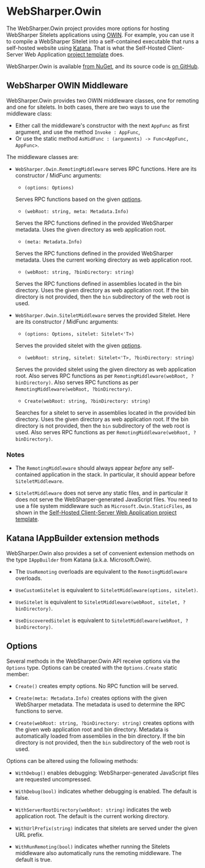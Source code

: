 # WebSharper.Owin

The WebSharper.Owin project provides more options for hosting WebSharper Sitelets applications using [OWIN](http://owin.org/). For example, you can use it to compile a WebSharper Sitelet into a self-contained executable that runs a self-hosted website using [Katana](https://katanaproject.codeplex.com/). That is what the Self-Hosted Client-Server Web Application [project template](ProjectTemplates.md) does.

WebSharper.Owin is available [from NuGet](http://nuget.org/packages/websharper.owin), and its source code is [on GitHub](http://github.com/intellifactory/websharper.owin).


## WebSharper OWIN Middleware

WebSharper.Owin provides two OWIN middleware classes, one for remoting and one for sitelets. In both cases, there are two ways to use the middleware class:

* Either call the middleware's constructor with the next `AppFunc` as first argument, and use the method `Invoke : AppFunc`,
* Or use the static method `AsMidFunc : (arguments) -> Func<AppFunc, AppFunc>`.

The middleware classes are:

* `WebSharper.Owin.RemotingMiddleware` serves RPC functions. Here are its constructor / MidFunc arguments:

    * `(options: Options)`

    Serves RPC functions based on the given [options](#options).

    * `(webRoot: string, meta: Metadata.Info)`

    Serves the RPC functions defined in the provided WebSharper metadata. Uses the given directory as web application root.

    * `(meta: Metadata.Info)`

    Serves the RPC functions defined in the provided WebSharper metadata. Uses the current working directory as web application root.

    * `(webRoot: string, ?binDirectory: string)`

    Serves the RPC functions defined in assemblies located in the bin directory. Uses the given directory as web application root. If the bin directory is not provided, then the `bin` subdirectory of the web root is used.

* `WebSharper.Owin.SiteletMiddleware` serves the provided Sitelet. Here are its constructor / MidFunc arguments:

    * `(options: Options, sitelet: Sitelet<'T>)`

    Serves the provided sitelet with the given [options](#options).

    * `(webRoot: string, sitelet: Sitelet<'T>, ?binDirectory: string)`

    Serves the provided sitelet using the given directory as web application root. Also serves RPC functions as per `RemotingMiddleware(webRoot, ?binDirectory)`. Also serves RPC functions as per `RemotingMiddleware(webRoot, ?binDirectory)`.

    * `Create(webRoot: string, ?binDirectory: string)`

    Searches for a sitelet to serve in assemblies located in the provided bin directory. Uses the given directory as web application root. If the bin directory is not provided, then the `bin` subdirectory of the web root is used. Also serves RPC functions as per `RemotingMiddleware(webRoot, ?binDirectory)`.

### Notes

* The `RemotingMiddleware` should always appear *before* any self-contained application in the stack. In particular, it should appear before `SiteletMiddleware`.

* `SiteletMiddleware` does not serve any static files, and in particular it does not serve the WebSharper-generated JavaScript files. You need to use a file system middleware such as `Microsoft.Owin.StaticFiles`, as shown in the [Self-Hosted Client-Server Web Application project template](https://github.com/intellifactory/websharper.visualstudio/blob/master/templates/owin-selfhost/Main.fs).

## Katana IAppBuilder extension methods

WebSharper.Owin also provides a set of convenient extension methods on the type `IAppBuilder` from Katana (a.k.a. Microsoft.Owin).

* The `UseRemoting` overloads are equivalent to the `RemotingMiddleware` overloads.

* `UseCustomSitelet` is equivalent to `SiteletMiddleware(options, sitelet)`.

* `UseSitelet` is equivalent to `SiteletMiddleware(webRoot, sitelet, ?binDirectory)`.

* `UseDiscoveredSitelet` is equivalent to `SiteletMiddleware(webRoot, ?binDirectory)`.


<a name="options"></a>
## Options

Several methods in the WebSharper.Owin API receive options via the `Options` type. Options can be created with the `Options.Create` static member:

* `Create()` creates empty options. No RPC function will be served.

* `Create(meta: Metadata.Info)` creates options with the given WebSharper metadata. The metadata is used to determine the RPC functions to serve.

* `Create(webRoot: string, ?binDirectory: string)` creates options with the given web application root and bin directory. Metadata is automatically loaded from assemblies in the bin directory. If the bin directory is not provided, then the `bin` subdirectory of the web root is used.

Options can be altered using the following methods:

* `WithDebug()` enables debugging: WebSharper-generated JavaScript files are requested uncompressed.

* `WithDebug(bool)` indicates whether debugging is enabled. The default is false.

* `WithServerRootDirectory(webRoot: string)` indicates the web application root. The default is the current working directory.

* `WithUrlPrefix(string)` indicates that sitelets are served under the given URL prefix.

* `WithRunRemoting(bool)` indicates whether running the Sitelets middleware also automatically runs the remoting middleware. The default is true.